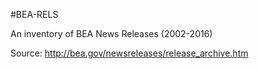 #BEA-RELS

An inventory of BEA News Releases (2002-2016)

Source: http://bea.gov/newsreleases/release_archive.htm
